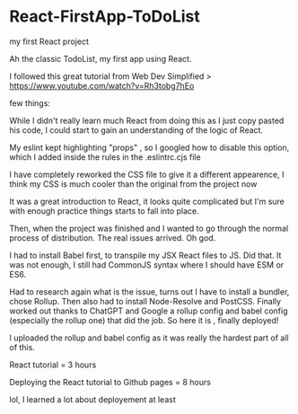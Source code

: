 # React-FirstApp-ToDoList
my first React project


Ah the classic TodoList, my first app using React.

I followed this great tutorial from Web Dev Simplified > https://www.youtube.com/watch?v=Rh3tobg7hEo

few things: 

While I didn't really learn much React from doing this as I just copy pasted his code, I could start to gain an understanding of the logic of React. 

My eslint kept highlighting "props" , so I googled how to disable this option, which I added inside the rules in the .eslintrc.cjs file

I have completely reworked the CSS file to give it a different appearence, I think my CSS is much cooler than the original from the project now

It was a great introduction to React, it looks quite complicated but I'm sure with enough practice things starts to fall into place. 

Then, when the project was finished and I wanted to go through the normal process of distribution. The real issues arrived. Oh god. 

I had to install Babel first, to transpile my JSX React files to JS. 
Did that. 
It was not enough, I still had CommonJS syntax where I should have ESM or ES6.

Had to research again what is the issue, turns out I have to install a bundler, chose Rollup. 
Then also had to install Node-Resolve and PostCSS.
Finally worked out thanks to ChatGPT and Google a rollup config and babel config (especially the rollup one) that did the job. So here it is , finally deployed! 

I uploaded the rollup and babel config as it was really the hardest part of all of this.

React tutorial = 3 hours

Deploying the React tutorial to Github pages = 8 hours 

lol, 
I learned a lot about deployement at least 
